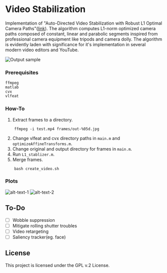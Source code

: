 # Video Stabilization

Implementation of "Auto-Directed Video Stabilization with Robust L1 Optimal Camera Paths"([link](http://ieeexplore.ieee.org/document/5995525/)). The algorithm computes L1-norm optimized camera paths composed of constant, linear and parabolic segments inspired from professional camera equipment like tripods and camera dolly. The algorithm is evidently laden with significance for it's implementation in several modern video editors and YouTube. 

![Output sample](https://raw.githubusercontent.com/ishit/L1Stabilizer/master/stable.gif)

### Prerequisites


```
ffmpeg
matlab
cvx
vlfeat
```

### How-To

1. Extract frames to a directory.


```
    ffmpeg -i test.mp4 frames/out-%05d.jpg
```

2. Change vlfeat and cvx directory paths in `main.m` and `optimizeAffineTransforms.m`.
3. Change original and output directory for frames in `main.m`.
4. Run `L1_stablizer.m`.
5. Merge frames.
```
    bash create_video.sh
```

### Plots
![alt-text-1](https://raw.githubusercontent.com/ishit/L1Stabilizer/master/plots/motion_x.png "Motion in X") ![alt-text-2](https://raw.githubusercontent.com/ishit/L1Stabilizer/master/plots/motion_y.png "Motion in Y")

## To-Do

- [ ] Wobble suppression
- [ ] Mitigate rolling shutter troubles
- [ ] Video retargeting
- [ ] Saliency tracker(eg. face)

## License

This project is licensed under the GPL v.2 License.

